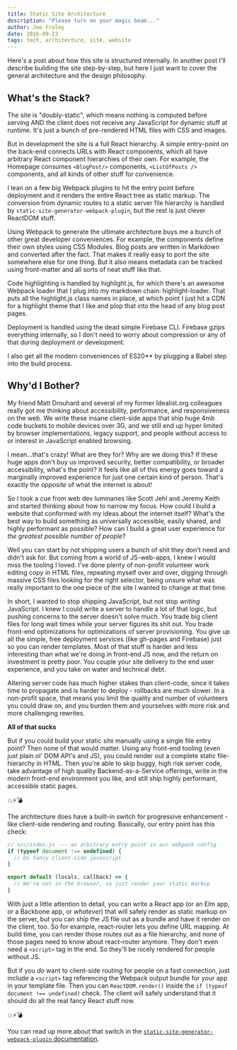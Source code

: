 ```yaml
---
title: Static Site Architecture
description: "Please turn on your magic beam..."
author: Joe Fraley
date: 2016-09-23
tags: tech, architecture, site, website
---
```

Here's a post about how this site is structured internally. In another post I'll describe building the site step-by-step, but here I just want to cover the general architecture and the design philosophy.  

## What's the Stack?  
The site is "doubly-static", which means nothing is computed before serving AND the client does not receive any JavaScript for dynamic stuff at runtime. It's just a bunch of pre-rendered HTML files with CSS and images.

But in development the site is a full React hierarchy. A simple entry-point on the back-end connects URLs with React components, which all have arbitrary React component hierarchies of their own. For example, the Homepage consumes `<BlogPost/>` components, `<ListOfPosts />` components, and all kinds of other stuff for convenience.

I lean on a few big Webpack plugins to hit the entry point before deployment and it renders the entire React tree as static markup. The conversion from dynamic routes to a static server file hierarchy is handled by  `static-site-generator-webpack-plugin`, but the rest is just clever ReactDOM stuff.

Using Webpack to generate the ultimate architecture buys me a bunch of other great developer conveniences. For example, the components define their own styles using CSS Modules. Blog posts are written in Markdown and converted after the fact. That makes it really easy to port the site somewhere else for one thing. But it also means metadata can be tracked using front-matter and all sorts of neat stuff like that.

Code highlighting is handled by highlight.js, for which there's an awesome Webpack loader that I plug into my markdown chain: highlight-loader. That puts all the highlight.js class names in place, at which point I just hit a CDN for a highlight theme that I like and plop that into the head of any blog post pages.

Deployment is handled using the dead simple Firebase CLI. Firebase gzips everything internally, so I don't need to worry about compression or any of that during deployment or development.

I also get all the modern conveniences of ES20** by plugging a Babel step into the build process.

## Why'd I Bother?
My friend Matt Drouhard and several of my former Idealist.org colleagues really got me thinking about accessibility, performance, and responsiveness on the web. We write these insane client-side apps that ship huge 4mb code buckets to mobile devices over 3G, and we still end up hyper limited by browser implementations, legacy support, and people without access to or interest in JavaScript enabled browsing.

I mean...that's crazy! What are they for? Why are we doing this? If these huge apps don't buy us improved security, better compatibility, or broader accessibility, what's the point? It feels like all of this energy goes toward a marginally improved experience for just one certain kind of person. That's exactly the _opposite_ of what the internet is about!

So I took a cue from web dev luminaries like Scott Jehl and Jeremy Keith and started thinking about how to narrow my focus. How could I build a website that conformed with my ideas about the internet itself? What's the best way to build something as universally accessible, easily shared, and highly performant as possible? How can I build a great user experience for _the greatest possible number of people_?

Well you can start by not shipping users a bunch of shit they don't need and didn't ask for. But coming from a world of JS-web-apps, I knew I would miss the tooling I loved. I've done plenty of non-profit volunteer work editing copy in HTML files, repeating myself over and over, digging through massive CSS files looking for the right selector, being unsure what was really important to the one piece of the site I wanted to change at that time.

In short, I wanted to stop shipping JavaScript, but not stop _writing_ JavaScript. I knew I could write a server to handle a lot of that logic, but pushing concerns to the server doesn't solve much. You trade big client files for long wait times while your server figures its shit out. You trade front-end optimizations for optimizations of server provisioning. You give up all the simple, free deployment services (like gh-pages and Firebase) just so you can render templates. Most of that stuff is harder and less interesting than what we're doing in front-end JS now, and the return on investment is pretty poor. You couple your site delivery to the end user experience, and you take on water and technical debt.

Altering server code has much higher stakes than client-code, since it takes time to propagate and is harder to deploy - rollbacks are much slower. In a non-profit space, that means you limit the quality and number of volunteers you could draw on, and you burden them and yourselves with more risk and more challenging rewrites.

**All of that sucks**

But if you could build your static site manually using a single file entry point? Then none of that would matter. Using any front-end tooling (even just plain ol' DOM API's and JS), you could render out a complete static file-hierarchy in HTML. Then you're able to skip buggy, high risk server code, take advantage of high quality Backend-as-a-Service offerings, write in the modern front-end environment you like, and still ship highly performant, accessible static pages.

💥⚡️💣

The architecture does have a built-in switch for progressive enhancement - like client-side rendering and routing. Basically, our entry point has this check:

```javascript
// src/index.js --- an arbitrary entry point in our webpack config
if (typeof document !== undefined) {
  // Do fancy client-side javascript
}

export default (locals, callback) => {
  // We're not in the browser, so just render your static markup
}
```

With just a little attention to detail, you can write a React app (or an Elm app, or a Backbone app, or _whatever_) that will safely render as static markup on the server, but you can ship the JS file out as a bundle and have it render on the client, too. So for example, react-router lets you define URL mapping. At build time, you can render those routes out as a file hierarchy, and none of those pages need to know about react-router anymore. They don't even need a `<script>` tag in the end. So they'll be nicely rendered for people without JS.

But if you _do_ want to client-side routing for people on a fast connection, just include a `<script>` tag referencing the Webpack output bundle for your app in your template file. Then you can `ReactDOM.render()` inside the `if (typeof document !== undefined)` check. The client will safely understand that it should do all the real fancy React stuff now.

💥⚡️💣

You can read up more about that switch in the [`static-site-generator-webpack-plugin` documentation](https://github.com/markdalgleish/static-site-generator-webpack-plugin).
